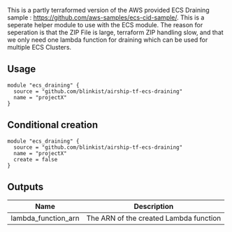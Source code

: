This is a partly terraformed version of the AWS provided ECS Draining sample : https://github.com/aws-samples/ecs-cid-sample/. This is a seperate helper module to use with the ECS module. The reason for seperation is that the ZIP File is large, terraform ZIP handling slow, and that we only need one lambda function for draining which can be used for multiple ECS Clusters.


## Usage

```hcl
module "ecs_draining" {
  source = "github.com/blinkist/airship-tf-ecs-draining"
  name = "projectX"
}
```

## Conditional creation

```hcl
module "ecs_draining" {
  source = "github.com/blinkist/airship-tf-ecs-draining"
  name = "projectX"
  create = false
}
```

## Outputs

| Name | Description |
|------|-------------|
| lambda_function_arn |  The ARN of the created Lambda function  |

